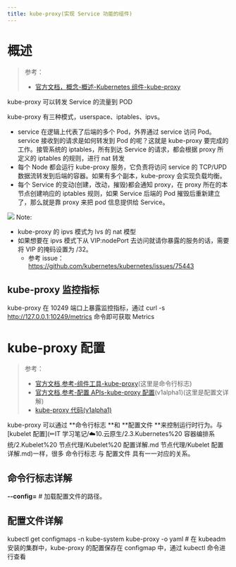 ```yaml
---
title: kube-proxy(实现 Service 功能的组件)
---
```


# 概述

> 参考：
> - [官方文档，概念-概述-Kubernetes 组件-kube-proxy](https://kubernetes.io/docs/concepts/overview/components/#kube-proxy)

kube-proxy 可以转发 Service 的流量到 POD

kube-proxy 有三种模式，userspace、iptables、ipvs。

- service 在逻辑上代表了后端的多个 Pod，外界通过 service 访问 Pod。service 接收到的请求是如何转发到 Pod 的呢？这就是 kube-proxy 要完成的工作。接管系统的 iptables，所有到达 Service 的请求，都会根据 proxy 所定义的 iptables 的规则，进行 nat 转发
- 每个 Node 都会运行 kube-proxy 服务，它负责将访问 service 的 TCP/UPD 数据流转发到后端的容器。如果有多个副本，kube-proxy 会实现负载均衡。
- 每个 Service 的变动(创建，改动，摧毁)都会通知 proxy，在 proxy 所在的本节点创建响应的 iptables 规则，如果 Service 后端的 Pod 摧毁后重新建立了，那么就是靠 proxy 来把 pod 信息提供给 Service。

![](https://notes-learning.oss-cn-beijing.aliyuncs.com/cp8r8a/1616118387292-eec78059-6dc3-4131-a895-85ccae5711f3.jpeg)
Note:

- kube-proxy 的 ipvs 模式为 lvs 的 nat 模型
- 如果想要在 ipvs 模式下从 VIP:nodePort 去访问就请你暴露的服务的话，需要将 VIP 的掩码设置为 /32。
  - 参考 issue：<https://github.com/kubernetes/kubernetes/issues/75443>

## kube-proxy 监控指标

kube-proxy 在 10249 端口上暴露监控指标，通过 curl -s http://127.0.0.1:10249/metrics 命令即可获取 Metrics

# kube-proxy 配置

> 参考：
> - [官方文档,参考-组件工具-kube-proxy](https://kubernetes.io/docs/reference/command-line-tools-reference/kube-proxy/)(这里是命令行标志)
> - [官方文档,参考-配置 APIs-kube-proxy 配置](https://kubernetes.io/docs/reference/config-api/kube-proxy-config.v1alpha1/)(v1alpha1)(这里是配置文详解)
> - [kube-proxy 代码(v1alpha1)](https://pkg.go.dev/k8s.io/kube-proxy/config/v1alpha1#KubeProxyConfiguration)

kube-proxy 可以通过 **命令行标志 **和 **配置文件 **来控制运行时行为。与 [kubelet 配置](✏IT 学习笔记/☁️10.云原生/2.3.Kubernetes%20 容器编排系统/2.Kubelet%20 节点代理/Kubelet%20 配置详解.md 节点代理/Kubelet 配置详解.md)一样，很多 命令行标志 与 配置文件 具有一一对应的关系。

## 命令行标志详解

**--config=<STRING>** # 加载配置文件的路径。

## 配置文件详解

kubectl get configmaps -n kube-system kube-proxy -o yaml # 在 kubeadm 安装的集群中，kube-proxy 的配置保存在 configmap 中，通过 kubectl 命令进行查看

